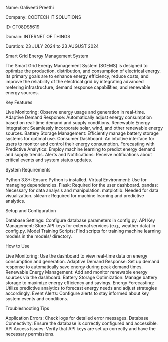 Name: Galiveeti Preethi

Company: CODTECH IT SOLUTIONS

ID: CT08DS5619

Domain: INTERNET OF THINGS

Duration:  23 JULY 2024 to  23 AUGUST 2024

Smart Grid Energy Management System

The Smart Grid Energy Management System (SGEMS) is designed to optimize the production, distribution, and consumption of electrical energy. Its primary goals are to enhance energy efficiency, reduce costs, and improve the reliability of the electrical grid by integrating advanced metering infrastructure, demand response capabilities, and renewable energy sources.

Key Features

Live Monitoring: Observe energy usage and generation in real-time. Adaptive Demand Response: Automatically adjust energy consumption based on real-time demand and supply conditions. Renewable Energy Integration: Seamlessly incorporate solar, wind, and other renewable energy sources. Battery Storage Management: Efficiently manage battery storage systems for optimal use. Consumer Dashboard: An intuitive interface for users to monitor and control their energy consumption. Forecasting with Predictive Analytics: Employ machine learning to predict energy demand and supply trends. Alerts and Notifications: Receive notifications about critical events and system status updates.

System Requirements

Python 3.8+: Ensure Python is installed. Virtual Environment: Use for managing dependencies. Flask: Required for the user dashboard. pandas: Necessary for data analysis and manipulation. matplotlib: Needed for data visualization. sklearn: Required for machine learning and predictive analytics.

Setup and Configuration

Database Settings: Configure database parameters in config.py. API Key Management: Store API keys for external services (e.g., weather data) in config.py. Model Training Scripts: Find scripts for training machine learning models in the models/ directory.

How to Use

Live Monitoring: Use the dashboard to view real-time data on energy consumption and generation. Adaptive Demand Response: Set up demand response to automatically save energy during peak demand times. Renewable Energy Management: Add and monitor renewable energy sources via the dashboard. Battery Storage Optimization: Manage battery storage to maximize energy efficiency and savings. Energy Forecasting: Utilize predictive analytics to forecast energy needs and adjust strategies accordingly. Event Alerts: Configure alerts to stay informed about key system events and conditions.

Troubleshooting Tips

Application Errors: Check logs for detailed error messages. Database Connectivity: Ensure the database is correctly configured and accessible. API Access Issues: Verify that API keys are set up correctly and have the necessary permissions.
